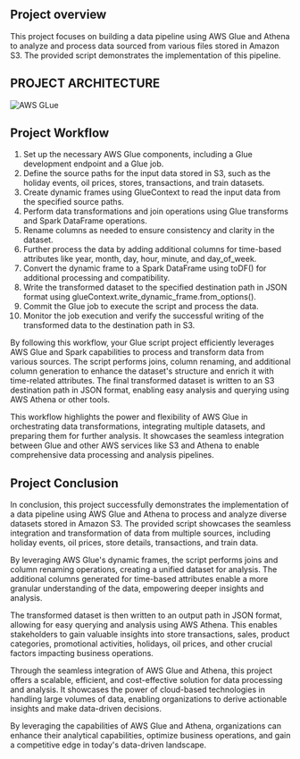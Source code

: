 ## Project overview
This project focuses on building a data pipeline using AWS Glue and Athena to analyze and process data sourced from various files stored in Amazon S3. The provided script demonstrates the implementation of this pipeline.

## PROJECT ARCHITECTURE 
![AWS GLue](https://d2908q01vomqb2.cloudfront.net/b6692ea5df920cad691c20319a6fffd7a4a766b8/2020/02/05/ParquetWriterAWSGlue3.png)

## Project Workflow

1. Set up the necessary AWS Glue components, including a Glue development endpoint and a Glue job.
2. Define the source paths for the input data stored in S3, such as the holiday events, oil prices, stores, transactions, and train datasets.
3. Create dynamic frames using GlueContext to read the input data from the specified source paths.
4. Perform data transformations and join operations using Glue transforms and Spark DataFrame operations.
5. Rename columns as needed to ensure consistency and clarity in the dataset.
6. Further process the data by adding additional columns for time-based attributes like year, month, day, hour, minute, and day_of_week.
7. Convert the dynamic frame to a Spark DataFrame using toDF() for additional processing and compatibility.
8. Write the transformed dataset to the specified destination path in JSON format using glueContext.write_dynamic_frame.from_options().
9. Commit the Glue job to execute the script and process the data.
10. Monitor the job execution and verify the successful writing of the transformed data to the destination path in S3.

By following this workflow, your Glue script project efficiently leverages AWS Glue and Spark capabilities to process and transform data from various sources. The script performs joins, column renaming, and additional column generation to enhance the dataset's structure and enrich it with time-related attributes. The final transformed dataset is written to an S3 destination path in JSON format, enabling easy analysis and querying using AWS Athena or other tools.

This workflow highlights the power and flexibility of AWS Glue in orchestrating data transformations, integrating multiple datasets, and preparing them for further analysis. It showcases the seamless integration between Glue and other AWS services like S3 and Athena to enable comprehensive data processing and analysis pipelines.

## Project Conclusion 

In conclusion, this project successfully demonstrates the implementation of a data pipeline using AWS Glue and Athena to process and analyze diverse datasets stored in Amazon S3. The provided script showcases the seamless integration and transformation of data from multiple sources, including holiday events, oil prices, store details, transactions, and train data.

By leveraging AWS Glue's dynamic frames, the script performs joins and column renaming operations, creating a unified dataset for analysis. The additional columns generated for time-based attributes enable a more granular understanding of the data, empowering deeper insights and analysis.

The transformed dataset is then written to an output path in JSON format, allowing for easy querying and analysis using AWS Athena. This enables stakeholders to gain valuable insights into store transactions, sales, product categories, promotional activities, holidays, oil prices, and other crucial factors impacting business operations.

Through the seamless integration of AWS Glue and Athena, this project offers a scalable, efficient, and cost-effective solution for data processing and analysis. It showcases the power of cloud-based technologies in handling large volumes of data, enabling organizations to derive actionable insights and make data-driven decisions.

By leveraging the capabilities of AWS Glue and Athena, organizations can enhance their analytical capabilities, optimize business operations, and gain a competitive edge in today's data-driven landscape.























